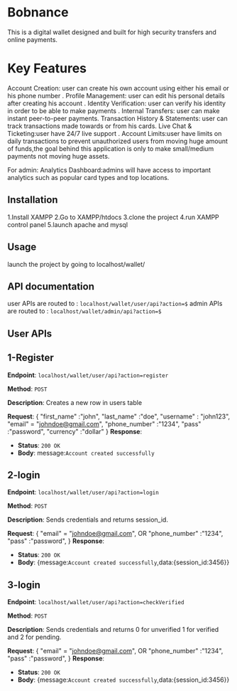 # Bobnance

This is a digital wallet designed and built for high security transfers and online payments.

# Key Features
Account Creation: user can create his own account using either his email or his phone number .
Profile Management: user can edit his personal details after creating his account .
Identity Verification: user can verify his identity in order to be able to make payments .
Internal Transfers: user can make instant peer-to-peer payments.
Transaction History & Statements: user can track transactions made towards or from his cards.
Live Chat & Ticketing:user have 24/7 live support . 
Account Limits:user have limits on daily transactions to prevent unauthorized users from moving huge amount of funds,the goal behind this application is only to make small/medium payments not moving huge assets.

For admin:
Analytics Dashboard:admins will have access to important analytics such as popular card types and top locations.

## Installation

1.Install XAMPP
2.Go to XAMPP/htdocs
3.clone the project
4.run XAMPP control panel
5.launch apache and mysql
## Usage
launch the project by going to localhost/wallet/

## API documentation

user APIs are routed to :
`localhost/wallet/user/api?action=$`
admin APIs are routed to :
`localhost/wallet/admin/api?action=$`

## User APIs

## 1-Register
**Endpoint**: `localhost/wallet/user/api?action=register`

**Method**: `POST`

**Description**: Creates a new row in users table

**Request**:
{
    "first_name" :"john",
    "last_name" :"doe",
    "username" : "john123",
    "email" = "johndoe@gmail.com",
    "phone_number" :"1234",
    "pass" :"password",
    "currency" :"dollar"
}
**Response**:
- **Status**: `200 OK`
- **Body**: message:`Account created successfully`

## 2-login
**Endpoint**: `localhost/wallet/user/api?action=login`

**Method**: `POST`

**Description**: Sends credentials and returns session_id.

**Request**:
{
    "email" = "johndoe@gmail.com",
    OR
    "phone_number" :"1234",
    "pass" :"password",
}
**Response**:
- **Status**: `200 OK`
- **Body**: {message:`Account created successfully`,data:{session_id:3456}}

## 3-login
**Endpoint**: `localhost/wallet/user/api?action=checkVerified`

**Method**: `POST`

**Description**: Sends credentials and returns 0 for unverified 1 for verified and 2 for pending.

**Request**:
{
    "email" = "johndoe@gmail.com",
    OR
    "phone_number" :"1234",
    "pass" :"password",
}
**Response**:
- **Status**: `200 OK`
- **Body**: {message:`Account created successfully`,data:{session_id:3456}}





